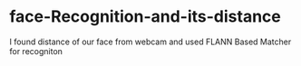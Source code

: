 # face-Recognition-and-its-distance
I found distance of our face from webcam and used FLANN Based Matcher for recogniton

